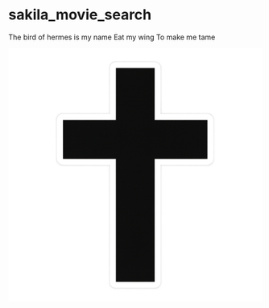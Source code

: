 # sakila_movie_search

The bird of hermes is my name
Eat my wing
To make me tame 

![kross](assets/kross.png)
